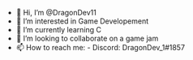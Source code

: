 - 👋 Hi, I’m @DragonDev11
- 👀 I’m interested in Game Developement
- 🌱 I’m currently learning C
- 💞️ I’m looking to collaborate on a game jam
- 📫 How to reach me:
      - Discord: DragonDev_1#1857

